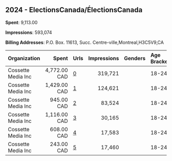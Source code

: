## 2024 - ElectionsCanada/ÉlectionsCanada 
**Spent**: 9,113.00

**Impressions**: 593,074

**Billing Addresses**: P.O. Box. 11613, Succ. Centre-ville,Montreal,H3C5V9,CA

|Organization|Spent|Urls|Impressions|Genders|Age Brackets|Country Codes|
|:---|---:|:---|---:|:---|:---|:---|
|Cossette Media Inc|4,772.00 CAD|[0](https://www.snap.com/political-ads/asset/a5e8a259d08597447c952d78bea4ddbdb6a50c2822f0bc2b96d0bb0c063891c7?mediaType=jpg)|319,721||18-24|canada|
|Cossette Media Inc|1,429.00 CAD|[1](https://www.snap.com/political-ads/asset/99120e95bd6d46d631f6789f87bc9620fcee94b4b667d937a36d1ab0fce63f94?mediaType=mp4)|124,621||18-24|canada|
|Cossette Media Inc|945.00 CAD|[2](https://www.snap.com/political-ads/asset/8fabd0826e65852b8b62b0b830a7eef32a3008a25da862220ee78bc11a468b4e?mediaType=mp4)|83,524||18-24|canada|
|Cossette Media Inc|1,116.00 CAD|[3](https://www.snap.com/political-ads/asset/e4aa727a8d7eaf100dd67fef80fe26a0e255f065ef4d548081baaef79951e369?mediaType=mp4)|30,165||18-24|canada|
|Cossette Media Inc|608.00 CAD|[4](https://www.snap.com/political-ads/asset/53ed749bc3210f091807f43950f92db3470d8bf587b466e4548456ac91dc34f3?mediaType=mp4)|17,583||18-24|canada|
|Cossette Media Inc|243.00 CAD|[5](https://www.snap.com/political-ads/asset/4b9e8766d3883f1079a9f6ec5d7c5757ce28860b732805fbc4a51cfd768cd62f?mediaType=jpg)|17,460||18-24|canada|
